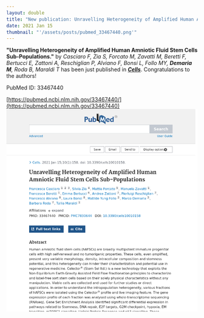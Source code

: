 ```yaml
---
layout: double
title: "New publication: Unravelling Heterogeneity of Amplified Human Amniotic Fluid Stem Cells Sub-Populations"
date: 2021 Jan 15
thumbnail: "'/assets/posts/pubmed_33467440.png'"
---
```

<strong>"Unravelling Heterogeneity of Amplified Human Amniotic Fluid Stem Cells Sub-Populations."</strong> by <em>Casciaro F, Zia S, Forcato M, Zavatti M, Beretti F, Bertucci E, Zattoni A, Reschiglian P, Alviano F, Bonsi L, Follo MY, <strong>Demaria M</strong>, Roda B, Maraldi T</em>  has been just published in <em><strong><ins>Cells</ins></strong></em>.
Congratulations to the authors!
    
PubMed ID: 33467440
    
[https://pubmed.ncbi.nlm.nih.gov/33467440/](https://pubmed.ncbi.nlm.nih.gov/33467440)
![](/assets/posts/pubmed_33467440.png)
